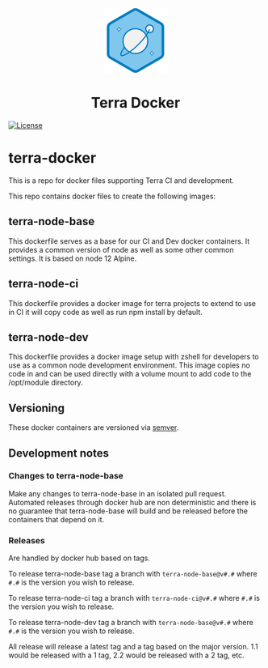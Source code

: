 <!-- Logo -->
<p align="center">
  <img height="128" width="128" src="https://github.com/cerner/terra-docker/raw/main/terra.png">
</p>

<!-- Name -->
<h1 align="center">
  Terra Docker
</h1>

[![License](https://badgen.net/github/license/cerner/terra-docker)](https://github.com/cerner/terra-docker/blob/main/LICENSE)

# terra-docker

This is a repo for docker files supporting Terra CI and development.

This repo contains docker files to create the following images:

## terra-node-base

This dockerfile serves as a base for our CI and Dev docker containers. It provides a common version of node as well as some other common settings. It is based on node 12 Alpine.

## terra-node-ci

This dockerfile provides a docker image for terra projects to extend to use in CI it will copy code as well as run npm install by default.

## terra-node-dev

This dockerfile provides a docker image setup with zshell for developers to use as a common node development environment. This image copies no code in and can be used directly with a volume mount to add code to the /opt/module directory.

## Versioning

These docker containers are versioned via [semver](https://medium.com/@mccode/using-semantic-versioning-for-docker-image-tags-dfde8be06699).

## Development notes

### Changes to terra-node-base

Make any changes to terra-node-base in an isolated pull request. Automated releases through docker hub are non deterministic and there is no guarantee that terra-node-base will build and be released before the containers that depend on it.

### Releases

Are handled by docker hub based on tags.

To release terra-node-base tag a branch with `terra-node-base@v#.#` where `#.#` is the version you wish to release.

To release terra-node-ci tag a branch with `terra-node-ci@v#.#` where `#.#` is the version you wish to release.

To release terra-node-dev tag a branch with `terra-node-base@v#.#` where `#.#` is the version you wish to release.

All release will release a latest tag and a tag based on the major version. 1.1 would be released with a 1 tag, 2.2 would be released with a 2 tag, etc.
